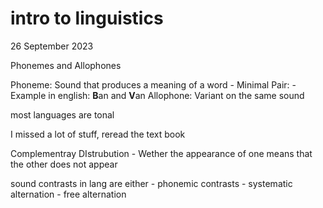 # intro to linguistics

26 September 2023

Phonemes and Allophones

Phoneme: Sound that produces a meaning of a word
        - Minimal Pair:
            - Example in english: **B**an and **V**an
Allophone: Variant on the same sound

most languages are tonal

I missed a lot of stuff, reread the text book

Complementray DIstrubution
    - Wether the appearance of one means that the other does not appear

sound contrasts in lang are either
    - phonemic contrasts
    - systematic alternation
    - free alternation

